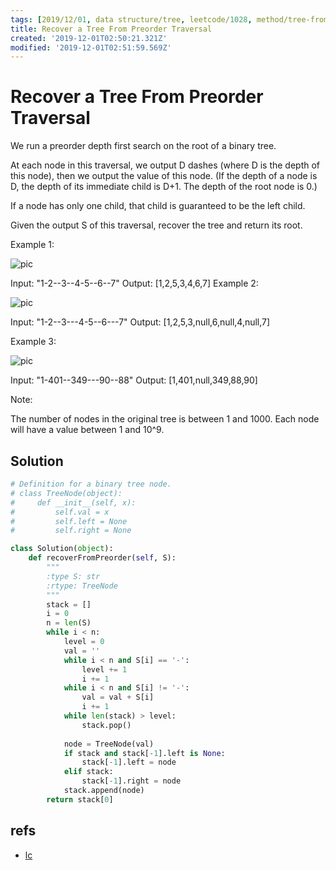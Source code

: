 ```yaml
---
tags: [2019/12/01, data structure/tree, leetcode/1028, method/tree-from-stack]
title: Recover a Tree From Preorder Traversal
created: '2019-12-01T02:50:21.321Z'
modified: '2019-12-01T02:51:59.569Z'
---
```


# Recover a Tree From Preorder Traversal

We run a preorder depth first search on the root of a binary tree.

At each node in this traversal, we output D dashes (where D is the depth of this node), then we output the value of this node.  (If the depth of a node is D, the depth of its immediate child is D+1.  The depth of the root node is 0.)

If a node has only one child, that child is guaranteed to be the left child.

Given the output S of this traversal, recover the tree and return its root.

 

Example 1:

![pic](https://assets.leetcode.com/uploads/2019/04/08/recover-a-tree-from-preorder-traversal.png)

Input: "1-2--3--4-5--6--7"
Output: [1,2,5,3,4,6,7]
Example 2:

![pic](https://assets.leetcode.com/uploads/2019/04/11/screen-shot-2019-04-10-at-114101-pm.png)

Input: "1-2--3---4-5--6---7"
Output: [1,2,5,3,null,6,null,4,null,7]
 

Example 3:

![pic](https://assets.leetcode.com/uploads/2019/04/11/screen-shot-2019-04-10-at-114955-pm.png)

Input: "1-401--349---90--88"
Output: [1,401,null,349,88,90]
 

Note:

The number of nodes in the original tree is between 1 and 1000.
Each node will have a value between 1 and 10^9.

## Solution

```python
# Definition for a binary tree node.
# class TreeNode(object):
#     def __init__(self, x):
#         self.val = x
#         self.left = None
#         self.right = None

class Solution(object):
    def recoverFromPreorder(self, S):
        """
        :type S: str
        :rtype: TreeNode
        """
        stack = []
        i = 0
        n = len(S)
        while i < n:
            level = 0
            val = ''
            while i < n and S[i] == '-':
                level += 1
                i += 1
            while i < n and S[i] != '-':
                val = val + S[i]
                i += 1
            while len(stack) > level:
                stack.pop()
            
            node = TreeNode(val)
            if stack and stack[-1].left is None:
                stack[-1].left = node
            elif stack:
                stack[-1].right = node
            stack.append(node)
        return stack[0]
```

## refs

* [lc](https://leetcode.com/problems/recover-a-tree-from-preorder-traversal/)
